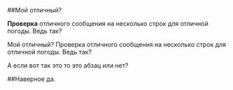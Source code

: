 ---
---
##Мой отличный?

**Проверка** отличного сообщения на несколько строк для отличной погоды. Ведь так?

Мой отличный? Проверка отличного сообщения на несколько строк для отличной погоды. Ведь так?

А если вот так это то это абзац или нет?

##Наверное да.